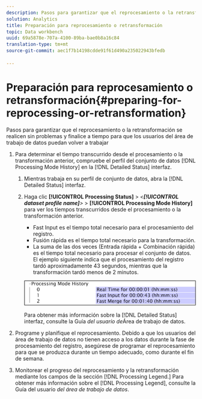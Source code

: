 ```yaml
---
description: Pasos para garantizar que el reprocesamiento o la retransformación se realicen sin problemas y finalice a tiempo para que los usuarios del área de trabajo de datos puedan volver a trabajar
solution: Analytics
title: Preparación para reprocesamiento o retransformación
topic: Data workbench
uuid: 69a5878e-707a-4100-89ba-bae0b8a16c84
translation-type: tm+mt
source-git-commit: aec1f7b14198cdde91f61d490a235022943bfedb

---
```



# Preparación para reprocesamiento o retransformación{#preparing-for-reprocessing-or-retransformation}

Pasos para garantizar que el reprocesamiento o la retransformación se realicen sin problemas y finalice a tiempo para que los usuarios del área de trabajo de datos puedan volver a trabajar

1. Para determinar el tiempo transcurrido desde el procesamiento o la transformación anterior, compruebe el perfil del conjunto de datos [!DNL Processing Mode History] en la [!DNL Detailed Status] interfaz.

   1. Mientras trabaja en su perfil de conjunto de datos, abra la [!DNL Detailed Status] interfaz.
   1. Haga clic **[!UICONTROL Processing Status]** > *&lt;**[!UICONTROL dataset profile name]**>* > **[!UICONTROL Processing Mode History]** para ver los tiempos transcurridos desde el procesamiento o la transformación anterior.

      * Fast Input es el tiempo total necesario para el procesamiento del registro.
      * Fusión rápida es el tiempo total necesario para la transformación.
      * La suma de las dos veces (Entrada rápida + Combinación rápida) es el tiempo total necesario para procesar el conjunto de datos.
      El ejemplo siguiente indica que el procesamiento del registro tardó aproximadamente 43 segundos, mientras que la transformación tardó menos de 2 minutos.

      ![](assets/vis_DetailedStatus_ProcessingModeHistory.png)

      Para obtener más información sobre la [!DNL Detailed Status] interfaz, consulte la Guía *del usuario de*&#x200B;Área de trabajo de datos.


1. Programe y planifique el reprocesamiento. Debido a que los usuarios del área de trabajo de datos no tienen acceso a los datos durante la fase de procesamiento del registro, asegúrese de programar el reprocesamiento para que se produzca durante un tiempo adecuado, como durante el fin de semana.
1. Monitorear el progreso del reprocesamiento y la retransformación mediante los campos de la sección [!DNL Processing Legend.] Para obtener más información sobre el [!DNL Processing Legend], consulte la Guía del usuario *del área de trabajo de datos*.
